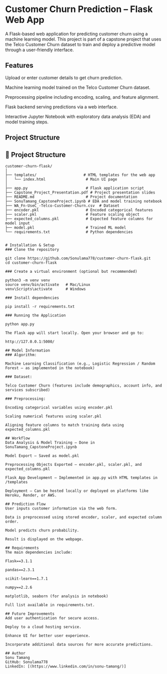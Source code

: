 # Customer Churn Prediction – Flask Web App
A Flask-based web application for predicting customer churn using a machine learning model.
This project is part of a capstone project that uses the Telco Customer Churn dataset to train and deploy a predictive model through a user-friendly interface.

## Features
Upload or enter customer details to get churn prediction.

Machine learning model trained on the Telco Customer Churn dataset.

Preprocessing pipeline including encoding, scaling, and feature alignment.

Flask backend serving predictions via a web interface.

Interactive Jupyter Notebook with exploratory data analysis (EDA) and model training steps.

## Project Structure
## 📂 Project Structure

```plaintext
customer-churn-flask/
│
├── templates/                     # HTML templates for the web app
│   └── index.html                  # Main UI page
│
├── app.py                          # Flask application script
├── Capstone_Project_Presentation.pdf # Project presentation slides
├── README.md                       # Project documentation
├── SonuTamang_CapstoneProject.ipynb # EDA and model training notebook
├── WA_Fn-UseC_-Telco-Customer-Churn.csv  # Dataset
├── encoder.pkl                     # Encoded categorical features
├── scaler.pkl                      # Feature scaling object
├── expected_columns.pkl            # Expected feature columns for model input
├── model.pkl                       # Trained ML model
└── requirements.txt                # Python dependencies


# Installation & Setup
### Clone the repository

git clone https://github.com/Sonulama778/customer-churn-flask.git
cd customer-churn-flask

### Create a virtual environment (optional but recommended)

python3 -m venv venv
source venv/bin/activate   # Mac/Linux
venv\Scripts\activate      # Windows

### Install dependencies

pip install -r requirements.txt

### Running the Application

python app.py

The Flask app will start locally. Open your browser and go to:

http://127.0.0.1:5000/

## Model Information
### Algorithm: 

Machine Learning Classification (e.g., Logistic Regression / Random Forest – as implemented in the notebook)

### Dataset: 

Telco Customer Churn (features include demographics, account info, and services subscribed)

### Preprocessing:

Encoding categorical variables using encoder.pkl

Scaling numerical features using scaler.pkl

Aligning feature columns to match training data using expected_columns.pkl

## Workflow
Data Analysis & Model Training – Done in SonuTamang_CapstoneProject.ipynb

Model Export – Saved as model.pkl

Preprocessing Objects Exported – encoder.pkl, scaler.pkl, and expected_columns.pkl

Flask App Development – Implemented in app.py with HTML templates in /templates

Deployment – Can be hosted locally or deployed on platforms like Heroku, Render, or AWS.

## Prediction Flow
User inputs customer information via the web form.

Data is preprocessed using stored encoder, scaler, and expected column order.

Model predicts churn probability.

Result is displayed on the webpage.

## Requirements
The main dependencies include:

Flask==3.1.1

pandas==2.3.1

scikit-learn==1.7.1

numpy==2.2.6

matplotlib, seaborn (for analysis in notebook)

Full list available in requirements.txt.

## Future Improvements
Add user authentication for secure access.

Deploy to a cloud hosting service.

Enhance UI for better user experience.

Incorporate additional data sources for more accurate predictions.

## Author
Sonu Tamang
GitHub: Sonulama778
LinkedIn: [(https://www.linkedin.com/in/sonu-tamang/)]
